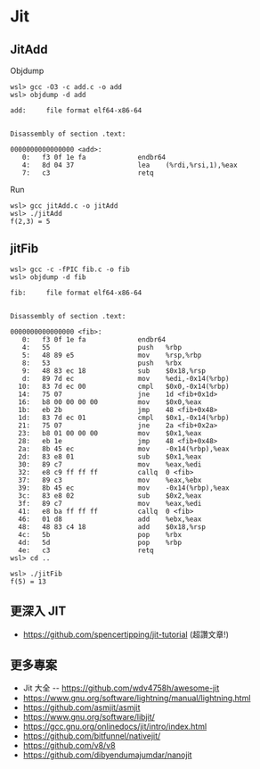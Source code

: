# Jit

## JitAdd

Objdump

```
wsl> gcc -O3 -c add.c -o add
wsl> objdump -d add

add:     file format elf64-x86-64


Disassembly of section .text:

0000000000000000 <add>:
   0:   f3 0f 1e fa             endbr64
   4:   8d 04 37                lea    (%rdi,%rsi,1),%eax
   7:   c3                      retq
```

Run

```
wsl> gcc jitAdd.c -o jitAdd
wsl> ./jitAdd
f(2,3) = 5
```

## jitFib

```
wsl> gcc -c -fPIC fib.c -o fib
wsl> objdump -d fib

fib:     file format elf64-x86-64


Disassembly of section .text:

0000000000000000 <fib>:
   0:   f3 0f 1e fa             endbr64
   4:   55                      push   %rbp
   5:   48 89 e5                mov    %rsp,%rbp
   8:   53                      push   %rbx
   9:   48 83 ec 18             sub    $0x18,%rsp
   d:   89 7d ec                mov    %edi,-0x14(%rbp)
  10:   83 7d ec 00             cmpl   $0x0,-0x14(%rbp)
  14:   75 07                   jne    1d <fib+0x1d>
  16:   b8 00 00 00 00          mov    $0x0,%eax
  1b:   eb 2b                   jmp    48 <fib+0x48>
  1d:   83 7d ec 01             cmpl   $0x1,-0x14(%rbp)
  21:   75 07                   jne    2a <fib+0x2a>
  23:   b8 01 00 00 00          mov    $0x1,%eax
  28:   eb 1e                   jmp    48 <fib+0x48>
  2a:   8b 45 ec                mov    -0x14(%rbp),%eax
  2d:   83 e8 01                sub    $0x1,%eax
  30:   89 c7                   mov    %eax,%edi
  32:   e8 c9 ff ff ff          callq  0 <fib>
  37:   89 c3                   mov    %eax,%ebx
  39:   8b 45 ec                mov    -0x14(%rbp),%eax
  3c:   83 e8 02                sub    $0x2,%eax
  3f:   89 c7                   mov    %eax,%edi
  41:   e8 ba ff ff ff          callq  0 <fib>
  46:   01 d8                   add    %ebx,%eax
  48:   48 83 c4 18             add    $0x18,%rsp
  4c:   5b                      pop    %rbx
  4d:   5d                      pop    %rbp
  4e:   c3                      retq
wsl> cd ..

wsl> ./jitFib
f(5) = 13
```

## 更深入 JIT

* https://github.com/spencertipping/jit-tutorial (超讚文章!)

## 更多專案

* Jit 大全 -- https://github.com/wdv4758h/awesome-jit
* https://www.gnu.org/software/lightning/manual/lightning.html
* https://github.com/asmjit/asmjit
* https://www.gnu.org/software/libjit/
* https://gcc.gnu.org/onlinedocs/jit/intro/index.html
* https://github.com/bitfunnel/nativejit/
* https://github.com/v8/v8
* https://github.com/dibyendumajumdar/nanojit